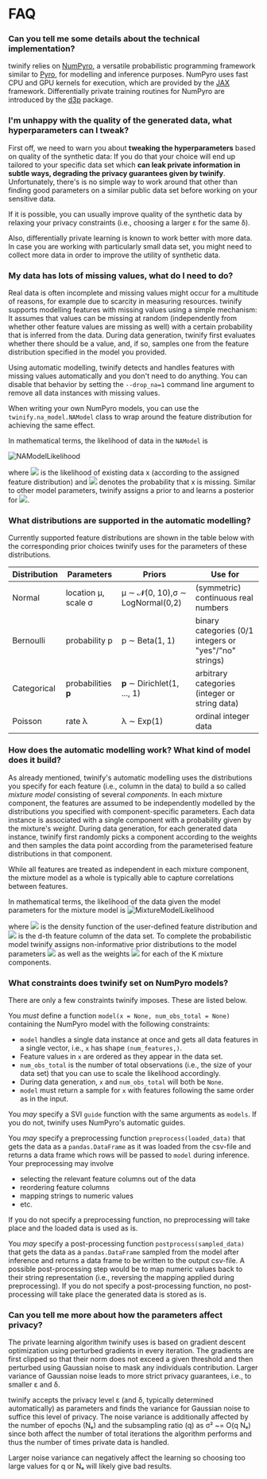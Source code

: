 # FAQ

### Can you tell me some details about the technical implementation?

twinify relies on [NumPyro](https://github.com/pyro-ppl/numpyro), a versatile probabilistic programming framework similar to [Pyro](http://pyro.ai/), for modelling and inference purposes. NumPyro uses fast CPU and GPU kernels for execution, which are provided by the [JAX](https://github.com/google/jax/) framework. Differentially private training routines for NumPyro are introduced by the [d3p](https://github.com/DPBayes/dppp) package.

### I'm unhappy with the quality of the generated data, what hyperparameters can I tweak?

First off, we need to warn you about **tweaking the hyperparameters** based on quality of the synthetic data: If you do that your choice will end up tailored to your specific data set which **can leak private information in subtle ways, degrading the privacy guarantees given by twinify**. Unfortunately, there's is no simple way to work around that other than finding good parameters on a similar public data set before working on your sensitive data.

If it is possible, you can usually improve quality of the synthetic data by relaxing your privacy constraints (i.e., choosing a larger ε for the same δ).

Also, differentially private learning is known to work better with more data. In case you are working with particularly small data set, you might need to collect more data in order to improve the utility of synthetic data.


### My data has lots of missing values, what do I need to do?
Real data is often incomplete and missing values might occur for a multitude of reasons, for example due to scarcity in measuring resources. twinify supports modelling features with missing values using a simple mechanism:
It assumes that values can be missing at random (independently from whether other feature values are missing as well) with a certain probability that is inferred from the data. During data generation, twinify first evaluates whether there should be a value, and, if so, samples one from the feature distribution specified in the model you provided.

Using automatic modelling, twinify detects and handles features with missing values automatically and you don't need to do anything. You can disable that behavior by setting the `--drop_na=1` command line argument to remove all data instances with missing values.

When writing your own NumPyro models, you can use the `twinify.na_model.NAModel` class to wrap around the feature distribution for achieving the same effect.

In mathematical terms, the likelihood of data in the `NAModel` is

![NAModelLikelihood](https://render.githubusercontent.com/render/math?math=p%28x%20%5Cmid%20q_%7BNA%7D%2C%20%5Ctheta_x%29%20%3D%20%5Cdelta_%7BNA%7D%28x%29%20q_%7BNA%7D%20%2B%20%5Cphi%28x%20%5Cmid%20%5Ctheta%29%281-q_%7BNA%7D%29%5Cmathbb%7B1%7D%28x%5Cneq%20NA%29)

where ![](https://render.githubusercontent.com/render/math?math=%5Cphi%28x%20%5Cmid%20%5Ctheta_x%29) is the likelihood of existing data x (according to the assigned feature distribution) and ![](https://render.githubusercontent.com/render/math?math=q_%7BNA%7D) denotes the probability that x is missing. Similar to other model parameters, twinify assigns a prior to and learns a posterior for ![](https://render.githubusercontent.com/render/math?math=q_%7BNA%7D).

### What distributions are supported in the automatic modelling?
Currently supported feature distributions are shown in the table below with the corresponding prior choices twinify uses for the parameters of these distributions.

| Distribution | Parameters           | Priors                          | Use for                         |
|--------------|----------------------|---------------------------------|---------------------------------|
| Normal       | location μ, scale σ  | μ ∼ 𝓝(0, 10),σ ∼ LogNormal(0,2) | (symmetric) continuous real numbers |
| Bernoulli    | probability p        | p ∼ Beta(1, 1)                  | binary categories (0/1 integers or "yes"/"no" strings) |
| Categorical  | probabilities **p**  | **p** ∼ Dirichlet(1, ..., 1)    | arbitrary categories (integer or string data) |
| Poisson      | rate λ               | λ ∼ Exp(1)                      | ordinal integer data |

### How does the automatic modelling work? What kind of model does it build?

As already mentioned, twinify's automatic modelling uses the distributions you specify for each feature (i.e., column in the data) to build a so called *mixture model* consisting of several *components*.  In each mixture component, the features are assumed to be independently modelled by the distributions you specified with component-specific parameters. Each data instance is associated with a single component with a probability given by the mixture's *weight*. During data generation, for each generated data instance, twinify first randomly picks a component according to the weights and then samples the data point according from the parameterised feature distributions in that component.

While all features are treated as independent in each mixture component, the mixture model as a whole is typically able to capture correlations between features.

In mathematical terms, the likelihood of the data given the model parameters for the mixture model is
![MixtureModelLikelihood](https://render.githubusercontent.com/render/math?math=p%28%5Cmathbf%7BX%7D%20%7C%20%5Cboldsymbol%7B%5Ctheta%7D%29%20%3D%20%5Csum_%7Bk%3D1%7D%5EK%20%5Cpi_k%20%5Cprod_%7Bd%3D1%7D%5ED%20%5Cphi_d%28%5Cmathbf%7BX%7D_%7B%3A%2Cd%7D%20%7C%5Cboldsymbol%7B%5Ctheta%7D_%7Bd%2Ck%7D%29)

where ![](https://render.githubusercontent.com/render/math?math=%5Cphi_d%28%5Cmathbf%7BX%7D_%7B%3A%2Cd%7D%20%7C%5Cboldsymbol%7B%5Ctheta%7D_%7Bd%2Ck%7D%29) is the density function of the user-defined feature distribution and ![](https://render.githubusercontent.com/render/math?math=%5Cmathbf%7BX%7D_%7B%3A%2Cd%7D) is the d-th feature column of the data set. To complete the probabilistic model twinify assigns non-informative prior distributions to the model parameters ![](https://render.githubusercontent.com/render/math?math=%5Cboldsymbol%5Ctheta_%7Bd%2Ck%7D) as well as the weights ![](https://render.githubusercontent.com/render/math?math=%5Cpi_k) for each of the K mixture components.

### What constraints does twinify set on NumPyro models?
There are only a few constraints twinify imposes. These are listed below.

You *must* define a function `model(x = None, num_obs_total = None)` containing the NumPyro model with the following constraints:

- `model` handles a single data instance at once and gets all data features in a single vector, i.e., `x` has shape `(num_features,)`.
- Feature values in `x` are ordered as they appear in the data set.
- `num_obs_total` is the number of total observations (i.e., the size of your data set) that you can use to scale the likelihood accordingly.
- During data generation, `x` and `num_obs_total` will both be `None`.
- `model` must return a sample for `x` with features following the same order as in the input.

You *may* specify a SVI `guide` function with the same arguments as `models`. If you do not, twinify uses NumPyro's automatic guides.

You *may* specify a preprocessing function `preprocess(loaded_data)` that gets the data as a `pandas.DataFrame` as it was loaded from the csv-file and returns a data frame which rows will be passed to `model` during inference. Your preprocessing may involve

- selecting the relevant feature columns out of the data
- reordering feature columns
- mapping strings to numeric values
- etc.

If you do not specify a preprocessing function, no preprocessing will take place and the loaded data is used as is.

You *may*  specify a post-processing function `postprocess(sampled_data)` that gets the data as a `pandas.DataFrame` sampled from the model after inference and returns a data frame to be written to the output csv-file. A possible post-processing step would be to map numeric values back to their string representation (i.e., reversing the mapping applied during preprocessing). If you do not specify a post-processing function, no post-processing will take place the generated data is stored as is.

### Can you tell me more about how the parameters affect privacy?

The private learning algorithm twinify uses is based on gradient descent optimization using perturbed gradients in every iteration. The gradients are first clipped so that their norm does not exceed a given threshold and then perturbed using Gaussian noise to mask any individuals contribution. Larger variance of Gaussian noise leads to more strict privacy guarantees, i.e., to smaller ε and δ.

twinify accepts the privacy level ε (and δ, typically determined automatically) as parameters and finds the variance for Gaussian noise to suffice this level of privacy. The noise variance is additionally affected by the number of epochs (Nₑ) and the subsampling ratio (q) as σ² ~= O(q Nₑ) since both affect the number of total iterations the algorithm performs and thus the number of times private data is handled.

Larger noise variance can negatively affect the learning so choosing too large values for q or Nₑ will likely give bad results.
